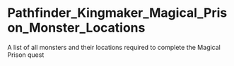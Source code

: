 # Pathfinder_Kingmaker_Magical_Prison_Monster_Locations
A list of all monsters and their locations required to complete the Magical Prison quest

